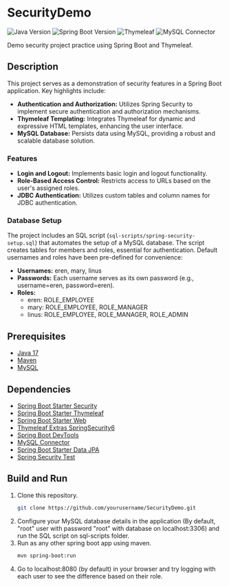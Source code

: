 # SecurityDemo

![Java Version](https://img.shields.io/badge/Java-17-informational?style=flat&logo=java)
![Spring Boot Version](https://img.shields.io/badge/Spring%20Boot-3.2.2-brightgreen?style=flat&logo=spring)
![Thymeleaf](https://img.shields.io/badge/Thymeleaf-SpringSecurity6-blue?style=flat&logo=thymeleaf)
![MySQL Connector](https://img.shields.io/badge/MySQL%20Connector-runtime-yellow?style=flat&logo=mysql)

Demo security project practice using Spring Boot and Thymeleaf.

## Description

This project serves as a demonstration of security features in a Spring Boot application. Key highlights include:

- **Authentication and Authorization:** Utilizes Spring Security to implement secure authentication and authorization mechanisms.
- **Thymeleaf Templating:** Integrates Thymeleaf for dynamic and expressive HTML templates, enhancing the user interface.
- **MySQL Database:** Persists data using MySQL, providing a robust and scalable database solution.

### Features

- **Login and Logout:** Implements basic login and logout functionality.
- **Role-Based Access Control:** Restricts access to URLs based on the user's assigned roles.
- **JDBC Authentication:** Utilizes custom tables and column names for JDBC authentication.

### Database Setup

The project includes an SQL script (`sql-scripts/spring-security-setup.sql`) that automates the setup of a MySQL database. The script creates tables for members and roles, essential for authentication. Default usernames and roles have been pre-defined for convenience:

- **Usernames:** eren, mary, linus
- **Passwords:** Each username serves as its own password (e.g., username=eren, password=eren).
- **Roles:**
    - eren: ROLE_EMPLOYEE
    - mary: ROLE_EMPLOYEE, ROLE_MANAGER
    - linus: ROLE_EMPLOYEE, ROLE_MANAGER, ROLE_ADMIN

## Prerequisites

- [Java 17](https://www.oracle.com/java/technologies/javase-jdk17-downloads.html)
- [Maven](https://maven.apache.org/download.cgi)
- [MySQL](https://dev.mysql.com/downloads/)

## Dependencies

- [Spring Boot Starter Security](https://mvnrepository.com/artifact/org.springframework.boot/spring-boot-starter-security)
- [Spring Boot Starter Thymeleaf](https://mvnrepository.com/artifact/org.springframework.boot/spring-boot-starter-thymeleaf)
- [Spring Boot Starter Web](https://mvnrepository.com/artifact/org.springframework.boot/spring-boot-starter-web)
- [Thymeleaf Extras SpringSecurity6](https://mvnrepository.com/artifact/org.thymeleaf.extras/thymeleaf-extras-springsecurity6)
- [Spring Boot DevTools](https://mvnrepository.com/artifact/org.springframework.boot/spring-boot-devtools)
- [MySQL Connector](https://mvnrepository.com/artifact/com.mysql/mysql-connector-j)
- [Spring Boot Starter Data JPA](https://mvnrepository.com/artifact/org.springframework.boot/spring-boot-starter-data-jpa)
- [Spring Security Test](https://mvnrepository.com/artifact/org.springframework.security/spring-security-test)

## Build and Run

1. Clone this repository.
   ```bash
   git clone https://github.com/yourusername/SecurityDemo.git
2. Configure your MySQL database details in the application (By default, "root" user with password "root" with database on localhost:3306) and run the SQL script on sql-scripts folder.
3. Run as any other spring boot app using maven.
   ```bash
   mvn spring-boot:run
4. Go to localhost:8080 (by default) in your browser and try logging with each user to see the difference based on their role.